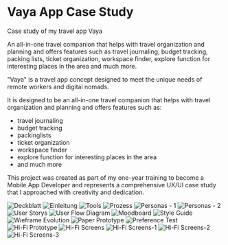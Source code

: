 # Vaya App Case Study
Case study of my travel app Vaya 

An all-in-one travel companion that helps with travel organization and planning and offers features such as travel journaling, budget tracking, packing lists, ticket organization, workspace finder, explore function for interesting places in the area and much more.

"Vaya" is a travel app concept designed to meet the unique needs of remote workers and digital nomads.

It is designed to be an all-in-one travel companion that helps with travel organization and planning and offers features such as:
- travel journaling
- budget tracking
- packinglists
- ticket organization
- workspace finder
- explore function for interesting places in the area
- and much more

This project was created as part of my one-year training to become a Mobile App Developer and represents a comprehensive UX/UI case study that I approached with creativity and dedication.

![Deckblatt](https://github.com/user-attachments/assets/b4d48b60-a9a1-4977-9e8a-787f624a937a)
![Einleitung](https://github.com/user-attachments/assets/06b92627-b9e4-42c3-b7bb-8c1e950db2d0)
![Tools](https://github.com/user-attachments/assets/1b012c26-91f0-4762-b14c-27756b472453)
![Prozess](https://github.com/user-attachments/assets/fe164f80-41fa-4df8-b287-348eb79f6ae5)
![Personas - 1](https://github.com/user-attachments/assets/b4a22102-aae7-4d67-9f39-d822432ffca3)
![Personas - 2](https://github.com/user-attachments/assets/fdd2da8e-e457-44c3-997a-d52d7030731e)
![User Storys](https://github.com/user-attachments/assets/4568a794-3838-41e1-8646-92e44527b22f)
![User Flow Diagram](https://github.com/user-attachments/assets/3eaefa43-f5a1-42fa-8a1c-5ee0d2633e0b)
![Moodboard](https://github.com/user-attachments/assets/c7c0ed11-94c3-4b23-b06b-155cbf34cc0b)
![Style Guide](https://github.com/user-attachments/assets/1a4415f3-26e3-47e1-af68-76a6d2199464)
![Wieframe Evolution](https://github.com/user-attachments/assets/674258d7-1349-4f90-8ff4-719bfd05966b)
![Paper Prototype](https://github.com/user-attachments/assets/be937e60-ec3c-4ff9-8934-7853af9c999e)
![Preference Test](https://github.com/user-attachments/assets/3bf5202b-26dc-45da-a826-d94496ee43f9)
![Hi-Fi Prototype](https://github.com/user-attachments/assets/e1b85225-3ffe-49b2-a82b-5f4b6d165f15)
![Hi-Fi Screens](https://github.com/user-attachments/assets/cb749b27-64e5-4f41-8ee5-4f01e0a61936)
![Hi-Fi Screens-1](https://github.com/user-attachments/assets/a033cf61-78d9-4e26-aa73-38f3f6befebd)
![Hi-Fi Screens-2](https://github.com/user-attachments/assets/92cd5adc-1d93-4c1c-860a-f38e77ac482f)
![Hi-Fi Screens-3](https://github.com/user-attachments/assets/2ce2eebb-d4d8-42de-9a79-267f718c410c)

